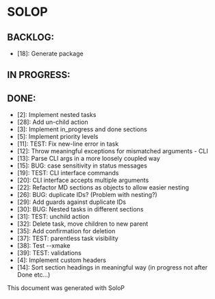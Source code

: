 # SOLOP

## BACKLOG:

- [18]: Generate package

## IN PROGRESS:


## DONE:

- [2]: Implement nested tasks
- [28]: Add un-child action
- [3]: Implement in_progress and done sections
- [5]: Implement priority levels
- [11]: TEST: Fix new-line error in task
- [12]: Throw meaningful exceptions for mismatched arguments - CLI
- [13]: Parse CLI args in a more loosely coupled way
- [15]: BUG: case sensitivity in status messages
- [19]: TEST: CLI interface commands
- [20]: CLI interface accepts multiple arguments
- [22]: Refactor MD sections as objects to allow easier nesting
- [26]: BUG: duplicate IDs? (Problem with nesting?)
- [29]: Add guards against duplicate IDs
- [30]: BUG: Nested tasks in different sections
- [31]: TEST: unchild action
- [32]: Delete task, move children to new parent
- [35]: Add confirmation for deletion
- [37]: TEST: parentless task visibility
- [38]: Test --xmake
- [39]: TEST: validations
- [4]: Implement custom headers
- [14]: Sort section headings in meaningful way (in progress not after Done etc...)

This document was generated with SoloP